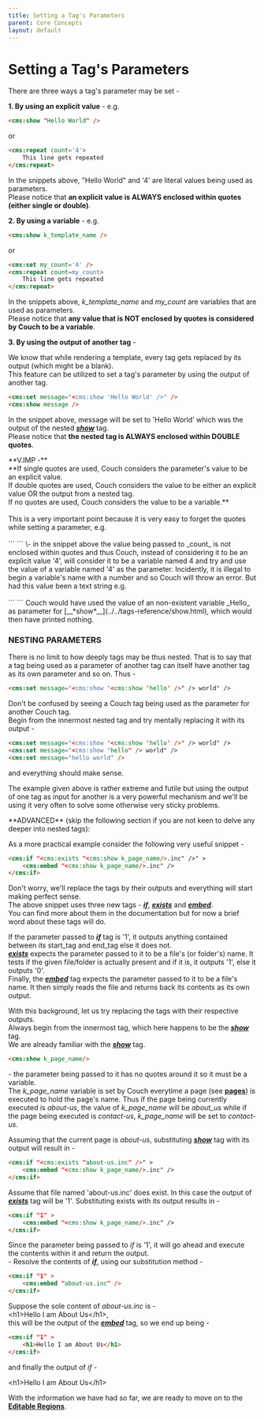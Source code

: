 ```yaml
---
title: Setting a Tag's Parameters
parent: Core Concepts
layout: default
---
```


# Setting a Tag's Parameters

There are three ways a tag's parameter may be set -

**1\. By using an explicit value** - e.g.

```html
<cms:show "Hello World" />
```

or

```html
<cms:repeat count='4'>
    This line gets repeated
</cms:repeat>
```

In the snippets above, "Hello World" and '4' are literal values being used as parameters.<br/>
Please notice that **an explicit value is ALWAYS enclosed within quotes (either single or double)**.

**2\. By using a variable** - e.g.

```html
<cms:show k_template_name />
```

or

```html
<cms:set my_count='4' />
<cms:repeat count=my_count>
    This line gets repeated
</cms:repeat>
```

In the snippets above, *k\_template\_name* and *my\_count* are variables that are used as parameters.<br/>
Please notice that **any value that is NOT enclosed by quotes is considered by Couch to be a variable**.

**3\. By using the output of another tag** -

We know that while rendering a template, every tag gets replaced by its output (which might be a blank).<br/>
This feature can be utilized to set a tag's parameter by using the output of another tag.

```html
<cms:set message="<cms:show 'Hello World' />" />
<cms:show message />
```

In the snippet above, message will be set to 'Hello World' which was the output of the nested [__*show*__](../../tags-reference/show.html) tag.<br/>
Please notice that **the nested tag is ALWAYS enclosed within DOUBLE quotes**.

<p class="notice">
    **V.IMP -**<br/>
    **If single quotes are used, Couch considers the parameter's value to be an explicit value.<br/>
    If double quotes are used, Couch considers the value to be either an explicit value OR the output from a nested tag.<br/>
    If no quotes are used, Couch considers the value to be a variable.**<br/>
    <br/>
    This is a very important point because it is very easy to forget the quotes while setting a parameter, e.g.<br/><br/>
    ```
<cms:repeat count=4></cms:repeat>
    ```
    \- in the snippet above the value being passed to _count_ is not enclosed within quotes and thus Couch, instead of considering it to be an explicit value '4', will consider it to be a variable named 4 and try and use the value of a variable named '4' as the parameter. Incidently, it is illegal to begin a variable's name with a number and so Couch will throw an error. But had this value been a text string e.g.<br/><br/>
    ```
<cms:show var=Hello />
    ```
    Couch would have used the value of an non-existent variable _Hello_ as parameter for [__*show*__](../../tags-reference/show.html), which would then have printed nothing.
</p>

### NESTING PARAMETERS

There is no limit to how deeply tags may be thus nested. That is to say that a tag being used as a parameter of another tag can itself have another tag as its own parameter and so on. Thus -

```html
<cms:set message="<cms:show "<cms:show 'hello' />" /> world" />
```

Don't be confused by seeing a Couch tag being used as the parameter for another Couch tag.<br/>
Begin from the innermost nested tag and try mentally replacing it with its output -

```html
<cms:set message="<cms:show "<cms:show 'hello' />" /> world" />
<cms:set message="<cms:show "hello" /> world" />
<cms:set message="hello world" />
```

and everything should make sense.

The example given above is rather extreme and futile but using the output of one tag as input for another is a very powerful mechanism and we'll be using it very often to solve some otherwise very sticky problems.

<p class="error">**ADVANCED** (skip the following section if you are not keen to delve any deeper into nested tags):</p>

As a more practical example consider the following very useful snippet -

```html
<cms:if "<cms:exists "<cms:show k_page_name/>.inc" />" >
    <cms:embed "<cms:show k_page_name/>.inc" />
</cms:if>
```

Don't worry, we'll replace the tags by their outputs and everything will start making perfect sense.<br/>
The above snippet uses three new tags - [__*if*__](../../tags-reference/if.html), [__*exists*__](../../tags-reference/exists.html) and [__*embed*__](../../tags-reference/embed.html).<br/>
You can find more about them in the documentation but for now a brief word about these tags will do.

If the parameter passed to [__*if*__](../../tags-reference/if.html) tag is '1', it outputs anything contained between its start\_tag and end\_tag else it does not.<br/>
[__*exists*__](../../tags-reference/exists.html) expects the parameter passed to it to be a file's (or folder's) name. It tests if the given file/folder is actually present and if it is, it outputs '1', else it outputs '0'.<br/>
Finally, the [__*embed*__](../../tags-reference/embed.html) tag expects the parameter passed to it to be a file's name. It then simply reads the file and returns back its contents as its own output.

With this background, let us try replacing the tags with their respective outputs.<br/>
Always begin from the innermost tag, which here happens to be the [__*show*__](../../tags-reference/show.html) tag.<br/>
We are already familiar with the [__*show*__](../../tags-reference/show.html) tag.

```html
<cms:show k_page_name/>
```

\- the parameter being passed to it has no quotes around it so it must be a variable.<br/>
The *k\_page\_name* variable is set by Couch everytime a page (see [**pages**](../cloned-pages.html)) is executed to hold the page's name. Thus if the page being currently executed is _about-us_, the value of *k\_page\_name* will be *about\_us* while if the page being executed is _contact-us_, *k\_page\_name* will be set to _contact-us_.

Assuming that the current page is _about-us_, substituting [__*show*__](../../tags-reference/show.html) tag with its output will result in -

```html
<cms:if "<cms:exists "about-us.inc" />" >
    <cms:embed "<cms:show k_page_name/>.inc" />
</cms:if>
```

Assume that file named 'about-us.inc' does exist. In this case the output of [__*exists*__](../../tags-reference/exists.html) tag will be '1'. Substituting exists with its output results in -

```html
<cms:if "1" >
    <cms:embed "<cms:show k_page_name/>.inc" />
</cms:if>
```

Since the parameter being passed to _if_ is '1', it will go ahead and execute the contents within it and return the output.<br/>
\- Resolve the contents of [__*if*__](../../tags-reference/if.html), using our substitution method -

```html
<cms:if "1" >
    <cms:embed "about-us.inc" />
</cms:if>
```

Suppose the sole content of _about-us.inc_ is -<br/>
&lt;h1&gt;Hello I am About Us&lt;/h1&gt;,<br/>
this will be the output of the [__*embed*__](../../tags-reference/embed.html) tag, so we end up being -

```html
<cms:if "1" >
    <h1>Hello I am About Us</h1>
</cms:if>
```

and finally the output of _if_ -

&lt;h1&gt;Hello I am About Us&lt;/h1&gt;

With the information we have had so far, we are ready to move on to the [**Editable Regions**](../editable-regions.html).
